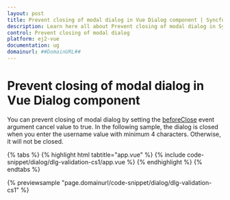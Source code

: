 ```yaml
---
layout: post
title: Prevent closing of modal dialog in Vue Dialog component | Syncfusion
description: Learn here all about Prevent closing of modal dialog in Syncfusion Vue Dialog component of Syncfusion Essential JS 2 and more.
control: Prevent closing of modal dialog 
platform: ej2-vue
documentation: ug
domainurl: ##DomainURL##
---
```


# Prevent closing of modal dialog in Vue Dialog component

You can prevent closing of modal dialog by setting the [beforeClose](https://ej2.syncfusion.com/vue/documentation/api/dialog/#beforeclose) event argument cancel value to true.
In the following sample, the dialog is closed when you enter the username value with minimum 4 characters. Otherwise, it will not be closed.

{% tabs %}
{% highlight html tabtitle="app.vue" %}
{% include code-snippet/dialog/dlg-validation-cs1/app.vue %}
{% endhighlight %}
{% endtabs %}
        
{% previewsample "page.domainurl/code-snippet/dialog/dlg-validation-cs1" %}